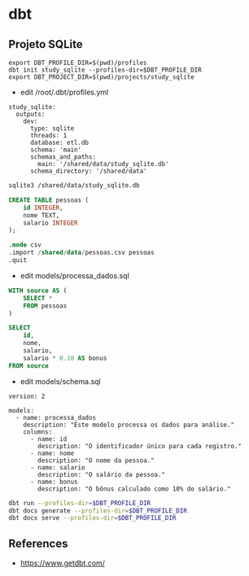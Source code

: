 # dbt

## Projeto SQLite

```
export DBT_PROFILE_DIR=$(pwd)/profiles
dbt init study_sqlite --profiles-dir=$DBT_PROFILE_DIR
export DBT_PROJECT_DIR=$(pwd)/projects/study_sqlite
```

- edit /root/.dbt/profiles.yml

```file
study_sqlite:
  outputs:
    dev:
      type: sqlite
      threads: 1
      database: etl.db
      schema: 'main'
      schemas_and_paths:
        main: '/shared/data/study_sqlite.db'
      schema_directory: '/shared/data'
```

```sh
sqlite3 /shared/data/study_sqlite.db
```

```sql
CREATE TABLE pessoas (
    id INTEGER,
    nome TEXT,
    salario INTEGER
);

.mode csv
.import /shared/data/pessoas.csv pessoas
.quit
```

- edit models/processa_dados.sql

```sql
WITH source AS (
    SELECT * 
    FROM pessoas
)

SELECT
    id,
    nome,
    salario,
    salario * 0.10 AS bonus
FROM source
```

- edit models/schema.sql

```
version: 2

models:
  - name: processa_dados
    description: "Este modelo processa os dados para análise."
    columns:
      - name: id
        description: "O identificador único para cada registro."
      - name: nome
        description: "O nome da pessoa."
      - name: salario
        description: "O salário da pessoa."
      - name: bonus
        description: "O bônus calculado como 10% do salário."
```

```sh
dbt run --profiles-dir=$DBT_PROFILE_DIR
dbt docs generate --profiles-dir=$DBT_PROFILE_DIR
dbt docs serve --profiles-dir=$DBT_PROFILE_DIR
```


## References

- https://www.getdbt.com/